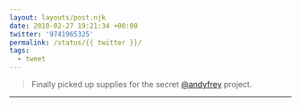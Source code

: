 ```yaml
---
layout: layouts/post.njk
date: 2010-02-27 19:21:34 +00:00
twitter: '9741965325'
permalink: /status/{{ twitter }}/
tags: 
  - tweet
---
```


> Finally picked up supplies for the secret [@andyfrey](https://twitter.com/andyfrey) project.

---
